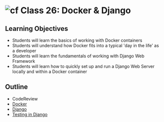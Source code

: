 # ![cf](http://i.imgur.com/7v5ASc8.png) Class 26: Docker & Django

## Learning Objectives

- Students will learn the basics of working with Docker containers
- Students will understand how Docker fits into a typical 'day in the life' as a developer
- Students will learn the fundamentals of working with Django Web Framework
- Students will learn how to quickly set up and run a Django Web Server locally and within a Docker container

## Outline
- CodeReview
- [Docker]
- [Django]
- [Testing in Django]
<!-- [Hyperlinks]-->

<!-- links -->
[Docker]: https://docs.docker.com/compose/django/
[Django]: ./notes/getting-started.md
[Testing in Django]: ../class-27-django-mvc/notes/testing.md

